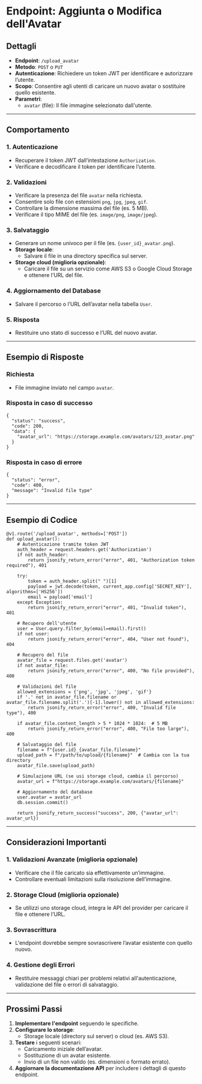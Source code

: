 # Endpoint: Aggiunta o Modifica dell'Avatar

## Dettagli
- **Endpoint**: `/upload_avatar`
- **Metodo**: `POST` o `PUT`
- **Autenticazione**: Richiedere un token JWT per identificare e autorizzare l’utente.
- **Scopo**: Consentire agli utenti di caricare un nuovo avatar o sostituire quello esistente.
- **Parametri**:
  - `avatar` (file): Il file immagine selezionato dall'utente.

---

## Comportamento

### 1. Autenticazione
- Recuperare il token JWT dall’intestazione `Authorization`.
- Verificare e decodificare il token per identificare l’utente.

### 2. Validazioni
- Verificare la presenza del file `avatar` nella richiesta.
- Consentire solo file con estensioni `png`, `jpg`, `jpeg`, `gif`.
- Controllare la dimensione massima del file (es. 5 MB).
- Verificare il tipo MIME del file (es. `image/png`, `image/jpeg`).

### 3. Salvataggio
- Generare un nome univoco per il file (es. `{user_id}_avatar.png`).
- **Storage locale**:
  - Salvare il file in una directory specifica sul server.
- **Storage cloud (miglioria opzionale)**:
  - Caricare il file su un servizio come AWS S3 o Google Cloud Storage e ottenere l’URL del file.

### 4. Aggiornamento del Database
- Salvare il percorso o l’URL dell’avatar nella tabella `User`.

### 5. Risposta
- Restituire uno stato di successo e l’URL del nuovo avatar.

---

## Esempio di Risposte

### Richiesta
- File immagine inviato nel campo `avatar`.

### Risposta in caso di successo
```
{
  "status": "success",
  "code": 200,
  "data": {
    "avatar_url": "https://storage.example.com/avatars/123_avatar.png"
  }
}
```

### Risposta in caso di errore
```
{
  "status": "error",
  "code": 400,
  "message": "Invalid file type"
}
```

---

## Esempio di Codice

```
@v1.route('/upload_avatar', methods=['POST'])
def upload_avatar():
    # Autenticazione tramite token JWT
    auth_header = request.headers.get('Authorization')
    if not auth_header:
        return jsonify_return_error("error", 401, "Authorization token required"), 401

    try:
        token = auth_header.split(" ")[1]
        payload = jwt.decode(token, current_app.config['SECRET_KEY'], algorithms=['HS256'])
        email = payload['email']
    except Exception:
        return jsonify_return_error("error", 401, "Invalid token"), 401

    # Recupero dell'utente
    user = User.query.filter_by(email=email).first()
    if not user:
        return jsonify_return_error("error", 404, "User not found"), 404

    # Recupero del file
    avatar_file = request.files.get('avatar')
    if not avatar_file:
        return jsonify_return_error("error", 400, "No file provided"), 400

    # Validazioni del file
    allowed_extensions = {'png', 'jpg', 'jpeg', 'gif'}
    if '.' not in avatar_file.filename or avatar_file.filename.split('.')[-1].lower() not in allowed_extensions:
        return jsonify_return_error("error", 400, "Invalid file type"), 400

    if avatar_file.content_length > 5 * 1024 * 1024:  # 5 MB
        return jsonify_return_error("error", 400, "File too large"), 400

    # Salvataggio del file
    filename = f"{user.id}_{avatar_file.filename}"
    upload_path = f"/path/to/upload/{filename}"  # Cambia con la tua directory
    avatar_file.save(upload_path)

    # Simulazione URL (se usi storage cloud, cambia il percorso)
    avatar_url = f"https://storage.example.com/avatars/{filename}"

    # Aggiornamento del database
    user.avatar = avatar_url
    db.session.commit()

    return jsonify_return_success("success", 200, {"avatar_url": avatar_url})
```

---

## Considerazioni Importanti

### 1. **Validazioni Avanzate (miglioria opzionale)**
   - Verificare che il file caricato sia effettivamente un’immagine.
   - Controllare eventuali limitazioni sulla risoluzione dell’immagine.

### 2. **Storage Cloud (miglioria opzionale)**
   - Se utilizzi uno storage cloud, integra le API del provider per caricare il file e ottenere l’URL.

### 3. **Sovrascrittura**
   - L'endpoint dovrebbe sempre sovrascrivere l’avatar esistente con quello nuovo.

### 4. **Gestione degli Errori**
   - Restituire messaggi chiari per problemi relativi all'autenticazione, validazione del file o errori di salvataggio.

---

## Prossimi Passi

1. **Implementare l'endpoint** seguendo le specifiche.
2. **Configurare lo storage**:
   - Storage locale (directory sul server) o cloud (es. AWS S3).
3. **Testare** i seguenti scenari:
   - Caricamento iniziale dell’avatar.
   - Sostituzione di un avatar esistente.
   - Invio di un file non valido (es. dimensioni o formato errato).
4. **Aggiornare la documentazione API** per includere i dettagli di questo endpoint.
